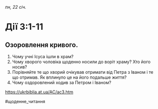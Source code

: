 
_пн, 22 січ._

# Дії 3:1-11

## Озоровлення кривого.
1. Чому учні Ісуса ішли в храм?
2. Чому хворого чоловіка щоденно носили до воріт храму? Хто його носив?
3. Порівняйте те що хворий очікував отримати від Петра з Іваном і те що отримав. Як вплинуло це на його подальше життя?
4. Чому оздоровлений ходив за Петром і Іваном?

https://ukrbiblia.at.ua/AC/ac3.htm 

#щоденне_читання
